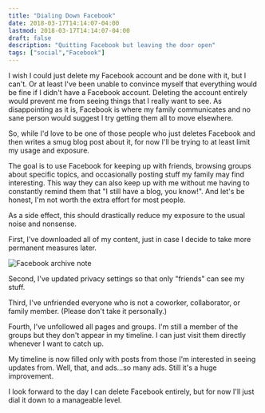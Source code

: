 ```yaml
---
title: "Dialing Down Facebook"
date: 2018-03-17T14:14:07-04:00 
lastmod: 2018-03-17T14:14:07-04:00
draft: false
description: "Quitting Facebook but leaving the door open"
tags: ["social","Facebook"]
---
```


I wish I could just delete my Facebook account and be done with it, but I can't. Or at least I've been unable to convince myself that everything would be fine if I didn't have a Facebook account. Deleting the account entirely would prevent me from seeing things that I really want to see. As disappointing as it is, Facebook is where my family communicates and no sane person would suggest I try getting them all to move elsewhere.

So, while I'd love to be one of those people who just deletes Facebook and then writes a smug blog post about it, for now I'll be trying to at least limit my usage and exposure.

The goal is to use Facebook for keeping up with friends, browsing groups about specific topics, and occasionally posting stuff my family may find interesting. This way they can also keep up with me without me having to constantly remind them that "I still have a blog, you know!". And let's be honest, I'm not worth the extra effort for most people.

As a side effect, this should drastically reduce my exposure to the usual noise and nonsense.

First, I've downloaded all of my content, just in case I decide to take more permanent measures later.

<img src="/img/2018/facebook-download-note.png" alt="Facebook archive note" />

Second, I've updated privacy settings so that only "friends" can see my stuff.

Third, I've unfriended everyone who is not a coworker, collaborator, or family member. (Please don't take it personally.) 

Fourth, I've unfollowed all pages and groups. I'm still a member of the groups but they don't appear in my timeline. I can just visit them directly whenever I want to catch up.

My timeline is now filled only with posts from those I'm interested in seeing updates from. Well, that, and ads...so many ads. Still it's a huge improvement. 

I look forward to the day I can delete Facebook entirely, but for now I'll just dial it down to a manageable level.



